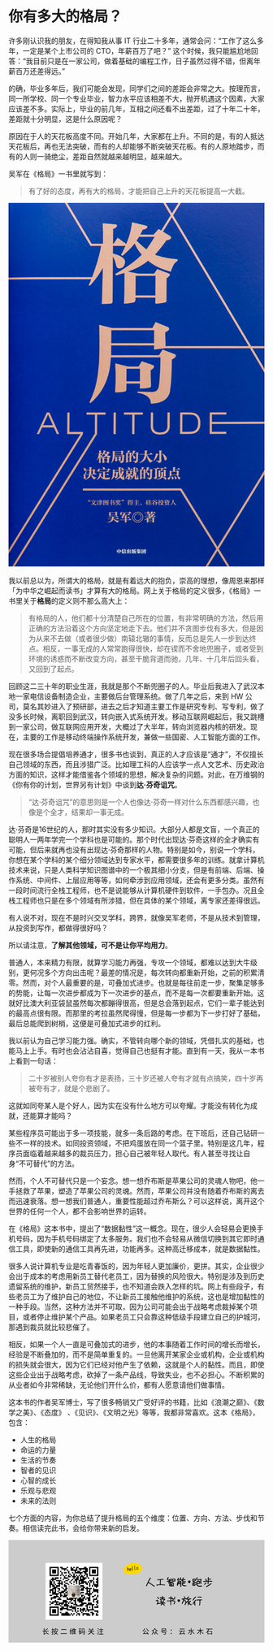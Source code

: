 # 你有多大的格局？

许多刚认识我的朋友，在得知我从事 IT 行业二十多年，通常会问：“工作了这么多年，一定是某个上市公司的 CTO，年薪百万了吧？” 这个时候，我只能尴尬地回答：“我目前只是在一家公司，做着基础的编程工作，日子虽然过得不错，但离年薪百万还差得远。”

的确，毕业多年后，我们可能会发现，同学们之间的差距会非常之大。按理而言，同一所学校、同一个专业毕业，智力水平应该相差不大，抛开机遇这个因素，大家应该差不多。实际上，毕业的前几年，互相之间还看不出差距，过了十年二十年，差距就十分明显，这是什么原因呢？

原因在于人的天花板高度不同。开始几年，大家都在上升。不同的是，有的人抵达天花板后，再也无法突破，而有的人却能够不断突破天花板。有的人原地踏步，而有的人则一骑绝尘，差距自然就越来越明显，越来越大。

吴军在《格局》一书里就写到：

> 有了好的态度，再有大的格局，才能把自己上升的天花板提高一大截。

![](https://raw.githubusercontent.com/mogoweb/mywritings/master/book_wechat/202206/images/altitude_01.png)

我以前总以为，所谓大的格局，就是有着远大的抱负，崇高的理想，像周恩来那样「为中华之崛起而读书」才算有大的格局。网上关于格局的定义很多，《格局》一书里关于**格局**的定义则不那么高大上：

> 有格局的人，他们都十分清楚自己所在的位置，有非常明确的方法，然后用正确的方法沿着这个方向坚定地走下去。他们并不贪图步伐有多大，但是因为从来不去做（或者很少做）南辕北辙的事情，反而总是先人一步到达终点。相反，一事无成的人常常跑得很快，却在锲而不舍地兜圈子，或者受到环境的诱惑而不断改变方向，甚至干脆背道而驰，几年、十几年后回头看，又回到了起点。

回顾这二三十年的职业生涯，我就是那个不断兜圈子的人。毕业后我进入了武汉本地一家电信设备制造企业，主要做后台管理系统。做了几年之后，来到 HW 公司，莫名其妙进入了预研部，进去之后才知道主要工作是研究专利、写专利，做了没多长时候，离职回到武汉，转向嵌入式系统开发。移动互联网崛起后，我又跳槽到一家公司，做互联网应用开发，大概过了大半年，转向浏览器内核的研发。现在，主要的工作是移动终端操作系统开发，兼做一些国密、人工智能方面的工作。

现在很多场合提倡培养通才，很多书也谈到，真正的人才应该是“通才”，不仅擅长自己领域的东西，而且涉猎广泛。比如理工科的人应该学一点人文艺术、历史政治方面的知识，这样才能借鉴各个领域的思想，解决复杂的问题。对此，在万维钢的《你有你的计划，世界另有计划》中谈到**达·芬奇诅咒**。

> “达·芬奇诅咒”的意思则是一个人也像达·芬奇一样对什么东西都感兴趣，也像是个全才，结果却一事无成。

达·芬奇是16世纪的人，那时其实没有多少知识。大部分人都是文盲，一个真正的聪明人一两年学完一个学科也是可能的。那个时代出现达·芬奇这样的全才确实有可能，但后来就再也没有出现达·芬奇那样的人物。特别是如今，别说一个学科，你想在某个学科的某个细分领域达到专家水平，都需要很多年的训练。就拿计算机技术来说，只是人类科学知识图谱中的一个极其细小分支，但是有前端、后端、操作系统、中间件、上层应用等等，如何牵涉到应用领域，还会有更多分类。虽然有一段时间流行全栈工程师，也不是说能够从计算机硬件到软件，一手包办。况且全栈工程师也只是在多个领域有所涉猎，但在具体的某个领域，离专家还差得很远。

有人说不对，现在不是时兴交叉学科，跨界，就像吴军老师，不是从技术到管理，从投资到写作，都做得很好吗？

所以请注意，**了解其他领域，可不是让你平均用力**。

普通人，本来精力有限，就算学习能力再强，专攻一个领域，都难以达到大牛级别，更何况多个方向出击呢？最差的情况是，每次转向都重新开始，之前的积累清零。然而，对个人最重要的是，可叠加式进步。也就是每往前走一步，聚集足够多的势能，让每一次进步都成为下一次进步的基点，而不是每一次都要重新开始。这就好比澳大利亚袋鼠虽然每次都蹦得很高，但是总会落到起点，它们一辈子能达到的最高点很有限。而那里的考拉虽然爬得慢，但是每一步都为下一步打好了基础，最后总能爬到树梢，这便是可叠加式进步的红利。

我以前认为自己学习能力强。确实，不管转向哪个新的领域，凭借扎实的基础，也能马上上手。有时也会沾沾自喜，觉得自己也挺有才能。直到有一天，我从一本书上看到一句话：

> 二十岁被别人夸你有才是表扬，三十岁还被人夸有才就有点搞笑，四十岁再被夸有才，就是个悲剧了。

这就如同夸某人是个好人，因为实在没有什么地方可以夸耀。才能没有转化为成就，还能算才能吗？

某些程序员可能出于多一项技能，就多一条后路的考虑。在下班后，还自己钻研一些不一样的技术。如同投资领域，不把鸡蛋放在同一个篮子里。特别是这几年，程序员面临着越来越多的裁员压力，担心自己被年轻人取代。有人甚至寻找让自身“不可替代”的方法。

然而，个人不可替代只是一个妄念。想一想乔布斯是苹果公司的灵魂人物吧，他一手拯救了苹果，塑造了苹果公司的灵魂。然而，苹果公司并没有随着乔布斯的离去而迅速衰落。想一想我们普通人，重要性能超过乔布斯么？可以这样说，离开这个世界的任何一个人，都不会影响世界的运转。

在《格局》这本书中，提出了“数据黏性”这一概念。现在，很少人会轻易会更换手机号码，因为手机号码绑定了太多服务。我们也不会轻易从微信切换到其它即时通信工具，即使新的通信工具再先进，功能再多。这种高迁移成本，就是数据黏性。

很多人说计算机专业是吃青春饭的，因为年轻人更加廉价，更拼。其实，企业很少会出于成本的考虑用新员工替代老员工，因为替换的风险很大。特别是涉及到历史遗留系统的维护，新员工贸然接手，也不知道会跌入怎样的坑。网上有些段子，有些老员工为了维护自己的地位，不让新员工接触他维护的系统，这也是增加黏性的一种手段。当然，这种方法并不可取，因为公司可能会出于战略考虑裁掉某个项目，或者停止维护某个产品。如果老员工只会靠这种低级手段建立自己的护城河，那遇到裁员就比较悲催了。

相反，如果一个人一直是可叠加式的进步，他的本事随着工作时间的增长而增长，经验是不断叠加的，而不是简单重复的。一旦他离开某家企业或机构，企业或机构的损失就会很大，因为它们已经对他产生了依赖，这就是个人的黏性。而且，即使这些企业出于战略考虑，砍掉了一条产品线，导致失业，也不必担心。不断积累的从业者如今非常稀缺，无论他们开什么价，都有人愿意请他们做事情。

这本书的作者吴军博士，写了很多畅销又广受好评的书籍，比如《浪潮之巅》、《数学之美》、《态度》 、《见识》、《文明之光》等等，我都非常喜欢。这本《格局》，包含：

* 人生的格局
* 命运的力量
* 生活的节奏
* 智者的见识
* 心智的成长
* 乐观与悲观
* 未来的法则

七个方面的内容，为你总结了提升格局的五个维度：位置、方向、方法、步伐和节奏。相信读完此书，会给你带来新的启发。

![](https://raw.githubusercontent.com/mogoweb/mywritings/master/book_wechat/common_images/%E5%BE%AE%E4%BF%A1%E5%85%AC%E4%BC%97%E5%8F%B7_%E5%85%B3%E6%B3%A8%E4%BA%8C%E7%BB%B4%E7%A0%81.png)